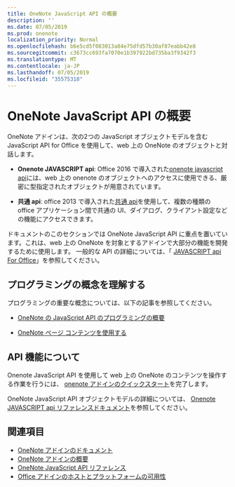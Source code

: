 ```yaml
---
title: OneNote JavaScript API の概要
description: ''
ms.date: 07/05/2019
ms.prod: onenote
localization_priority: Normal
ms.openlocfilehash: b6e5cd5f083013a84e75dfd57b30af87eabb42e8
ms.sourcegitcommit: c3673cc693fa7070e1b397922bd735ba3f9342f3
ms.translationtype: MT
ms.contentlocale: ja-JP
ms.lasthandoff: 07/05/2019
ms.locfileid: "35575318"
---
```

# <a name="onenote-javascript-api-overview"></a>OneNote JavaScript API の概要

OneNote アドインは、次の2つの JavaScript オブジェクトモデルを含む JavaScript API for Office を使用して、web 上の OneNote のオブジェクトと対話します。

* **Onenote JAVASCRIPT api**: Office 2016 で導入された[onenote javascript api](/javascript/api/onenote)には、web 上の onenote のオブジェクトへのアクセスに使用できる、厳密に型指定されたオブジェクトが用意されています。 

* **共通 api**: office 2013 で導入された[共通 api](/javascript/api/office)を使用して、複数の種類の office アプリケーション間で共通の UI、ダイアログ、クライアント設定などの機能にアクセスできます。

ドキュメントのこのセクションでは OneNote JavaScript API に重点を置いています。これは、web 上の OneNote を対象とするアドインで大部分の機能を開発するために使用します。 一般的な API の詳細については、「 [JAVASCRIPT api For Office](../javascript-api-for-office.md)」を参照してください。 

## <a name="learn-programming-concepts"></a>プログラミングの概念を理解する

プログラミングの重要な概念については、以下の記事を参照してください。

- [OneNote の JavaScript API のプログラミングの概要](../../onenote/onenote-add-ins-programming-overview.md)

- [OneNote ページ コンテンツを使用する](../../onenote/onenote-add-ins-page-content.md)

## <a name="learn-about-api-capabilities"></a>API 機能について

Onenote JavaScript API を使用して web 上の OneNote のコンテンツを操作する作業を行うには、 [onenote アドインのクイックスタート](../../quickstarts/onenote-quickstart.md)を完了します。 

OneNote JavaScript API オブジェクトモデルの詳細については、 [Onenote JAVASCRIPT api リファレンスドキュメント](/javascript/api/onenote)を参照してください。

## <a name="see-also"></a>関連項目

- [OneNote アドインのドキュメント](../../onenote/index.md)
- [OneNote アドインの概要](../../onenote/onenote-add-ins-programming-overview.md)
- [OneNote JavaScript API リファレンス](/javascript/api/onenote)
- [Office アドインのホストとプラットフォームの可用性](../../overview/office-add-in-availability.md)

